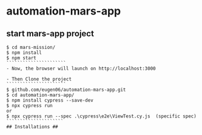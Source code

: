 # automation-mars-app #
## start mars-app project ##
```````````````````````
$ cd mars-mission/
$ npm install
$ npm start
``````````````````````
- Now, the browser will launch on http://localhost:3000

- Then Clone the project
``````````````````````
$ github.com/eugen06/automation-mars-app.git
$ cd automation-mars-app/
$ npm install cypress --save-dev
$ npx cypress run 
or
$ npx cypress run --spec .\cypress\e2e\ViewTest.cy.js  (specific spec)
`````````````````````
## Installations ##
